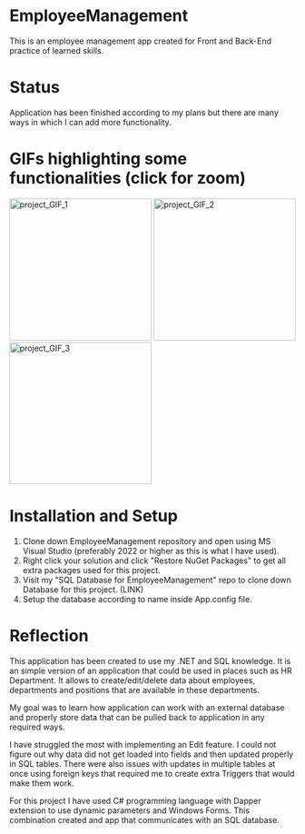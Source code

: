 # EmployeeManagement
This is an employee management app created for Front and Back-End practice of learned skills.

# Status
Application has been finished according to my plans but there are many ways in which I can add more functionality.

# GIFs highlighting some functionalities (click for zoom)
<img src="https://github.com/szymanskidawid/EmployeeManagement/assets/17786383/e71e3b38-e53a-40a5-b858-99f76f87240f" alt="project_GIF_1" width="250">
<img src="https://github.com/szymanskidawid/EmployeeManagement/assets/17786383/9432d387-9065-40e6-b029-71b2e6e3f2e5" alt="project_GIF_2" width="250">
<img src="https://github.com/szymanskidawid/EmployeeManagement/assets/17786383/d7aff651-303f-4b04-834c-2eb07e0b660f" alt="project_GIF_3" width="250">

# Installation and Setup
1) Clone down EmployeeManagement repository and open using MS Visual Studio (preferably 2022 or higher as this is what I have used).
2) Right click your solution and click "Restore NuGet Packages" to get all extra packages used for this project.
3) Visit my "SQL Database for EmployeeManagement" repo to clone down Database for this project. (LINK)
4) Setup the database according to name inside App.config file.

# Reflection
This application has been created to use my .NET and SQL knowledge. It is an simple version of an application that could be used in places such as HR Department. It allows to create/edit/delete data about employees, departments and positions that are available in these departments.

My goal was to learn how application can work with an external database and properly store data that can be pulled back to application in any required ways.

I have struggled the most with implementing an Edit feature. I could not figure out why data did not get loaded into fields and then updated properly in SQL tables. There were also issues with updates in multiple tables at once using foreign keys that required me to create extra Triggers that would make them work. 

For this project I have used C# programming language with Dapper extension to use dynamic parameters and Windows Forms. This combination created and app that communicates with an SQL database.

